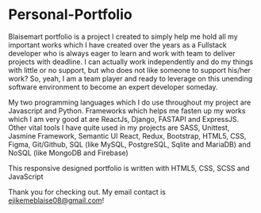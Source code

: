 # Personal-Portfolio

Blaisemart portfolio is a project I created to simply help me hold all my important works which I have created over the years as a Fullstack developer who is always eager to learn and work with team to deliver projects with deadline. I can actually work independently and do my things with little or no support, but who does not like someone to support his/her work? So, yeah, I am a team player and ready to leverage on this unending software environment to become an expert developer someday.

My two programming languages which I do use throughout my project are Javascript and Python. Frameworks which helps me fasten up my works which I am very good at are ReactJs, Django, FASTAPI and ExpressJS. Other vital tools I have quite used in my projects are SASS, Unittest, Jasmine Framework, Semantic UI React, Redux, Bootstrap, HTML5, CSS, Figma, Git/Github, SQL (like MySQL, PostgreSQL, Sqlite and MariaDB) and NoSQL (like MongoDB and Firebase)

This responsive designed portfolio is written with HTML5, CSS, SCSS and JavaScript

Thank you for checking out. My email contact is ejikemeblaise08@gmail.com!
